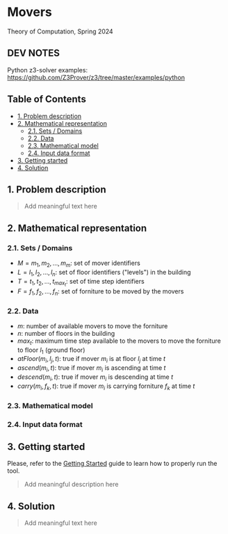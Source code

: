 # Movers<!-- omit in toc -->

Theory of Computation, Spring 2024

## DEV NOTES<!-- omit in toc -->

Python z3-solver examples: <https://github.com/Z3Prover/z3/tree/master/examples/python>

## Table of Contents<!-- omit in toc -->

- [1. Problem description](#1-problem-description)
- [2. Mathematical representation](#2-mathematical-representation)
	- [2.1. Sets / Domains](#21-sets--domains)
	- [2.2. Data](#22-data)
	- [2.3. Mathematical model](#23-mathematical-model)
	- [2.4. Input data format](#24-input-data-format)
- [3. Getting started](#3-getting-started)
- [4. Solution](#4-solution)

## 1. Problem description

> Add meaningful text here

## 2. Mathematical representation

### 2.1. Sets / Domains

- $M = {m_1, m_2, \ldots, m_m}$: set of mover identifiers
- $L = {l_1, l_2, \ldots, l_n}$: set of floor identifiers ("levels") in the building
- $T = {t_1, t_2, \ldots, t_{max_t}}$: set of time step identifiers
- $F = {f_1, f_2, \ldots, f_n}$: set of forniture to be moved by the movers

### 2.2. Data

- $m$: number of available movers to move the forniture
- $n$: number of floors in the building
- $max_t$: maximum time step available to the movers to move the forniture to floor $l_1$ (ground floor)
- $atFloor(m_i, l_j, t)$: true if mover $m_i$ is at floor $l_j$ at time $t$
- $ascend(m_i, t)$: true if mover $m_i$ is ascending at time $t$
- $descend(m_i, t)$: true if mover $m_i$ is descending at time $t$
- $carry(m_i, f_k, t)$: true if mover $m_i$ is carrying forniture $f_k$ at time $t$

### 2.3. Mathematical model

### 2.4. Input data format

## 3. Getting started

Please, refer to the [Getting Started](./docs/getting-started.md) guide to learn how to properly run the tool.

> Add meaningful description here

## 4. Solution

> Add meaningful text here

